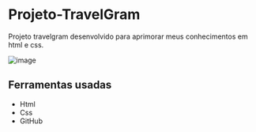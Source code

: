 # Projeto-TravelGram
Projeto travelgram desenvolvido para aprimorar meus conhecimentos em html e css. 

![image](https://github.com/user-attachments/assets/1d703539-ed0e-45fc-889b-0bdcc041ff1e)


## Ferramentas usadas 
- Html
- Css
- GitHub

